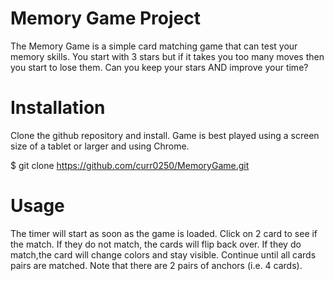 # Memory Game Project

The Memory Game is a simple card matching game that can test your memory skills. You start with 3 stars but if it takes you too many moves then you start to lose them. Can you keep your stars AND improve your time?

# Installation

Clone the github repository and install. Game is best played using a screen size of a tablet or larger and using Chrome.

$ git clone https://github.com/curr0250/MemoryGame.git


# Usage

The timer will start as soon as the game is loaded. Click on 2 card to see if the match. If they do not match, the cards will flip back over. If they do match,the card will change colors and stay visible. Continue until all cards pairs are matched. Note that there are 2 pairs of anchors (i.e. 4 cards). 

